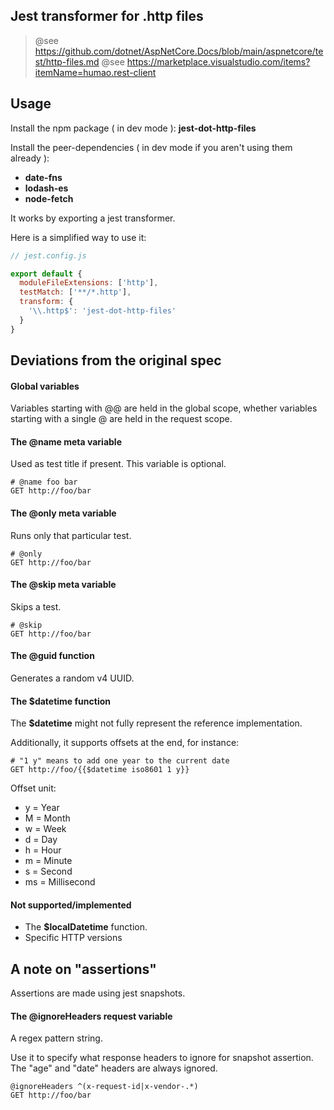 
## Jest transformer for .http files

> @see https://github.com/dotnet/AspNetCore.Docs/blob/main/aspnetcore/test/http-files.md
> @see https://marketplace.visualstudio.com/items?itemName=humao.rest-client

## Usage

Install the npm package ( in dev mode ): **jest-dot-http-files**

Install the peer-dependencies ( in dev mode if you aren't using them already ):

- **date-fns**
- **lodash-es**
- **node-fetch**

It works by exporting a jest transformer.

Here is a simplified way to use it:

```javascript
// jest.config.js

export default {
  moduleFileExtensions: ['http'],
  testMatch: ['**/*.http'],
  transform: {
    '\\.http$': 'jest-dot-http-files'
  }
}

```

## Deviations from the original spec

#### Global variables

Variables starting with @@ are held in the global scope, whether variables starting with a single @ are held in the request scope.

#### The @name meta variable

Used as test title if present. This variable is optional.

```http
# @name foo bar
GET http://foo/bar
```

#### The @only meta variable

Runs only that particular test.

```http
# @only
GET http://foo/bar
```

#### The @skip meta variable

Skips a test.

```http
# @skip
GET http://foo/bar
```

#### The @guid function

Generates a random v4 UUID.

#### The $datetime function

The **$datetime** might not fully represent the reference implementation.

Additionally, it supports offsets at the end, for instance:

```http
# "1 y" means to add one year to the current date
GET http://foo/{{$datetime iso8601 1 y}}
```
Offset unit:

- y = Year
- M = Month
- w = Week
- d = Day
- h = Hour
- m = Minute
- s = Second
- ms = Millisecond

#### Not supported/implemented

- The **$localDatetime** function.
- Specific HTTP versions

## A note on "assertions"

Assertions are made using jest snapshots.

#### The @ignoreHeaders request variable

A regex pattern string.

Use it to specify what response headers to ignore for snapshot assertion. The "age" and "date" headers are always ignored.

```http
@ignoreHeaders ^(x-request-id|x-vendor-.*)
GET http://foo/bar
```
